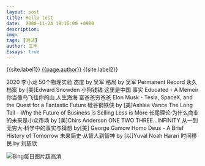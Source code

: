 ```yaml
---
layout: post
title: Hello test
date:  2000-11-24 18:16:00 +0900
description:
img: 
tags: [测试]
author: 三丰
Essays: true
---
```

{{site.label1}} <a href="/about">{{page.author}}</a> {{site.label2}}
    
2020
李小龙
50个物理实验
态度 by 吴军
格局 by 吴军
Permanent Record 永久档案 by [美]Edward Snowden
小狗钱钱
这里是中国
事实
Educated - A Memoir 你当像鸟飞往你的山
人生海海
富爸爸穷爸爸
Elon Musk - Tesla, SpaceX, and the Quest for a Fantastic Future 硅谷钢铁侠 by [美]Ashlee Vance
The Long Tail - Why the Future of Business is Selling Less is More 长尾理论·为什么商业的未来是小众市场 by [美]Chirs Anderson
ONE TWO THREE...INFINITY 从一到无穷大·科学中的事实与猜想 by[美] George Gamow
Homo Deus - A Brief History of Tomorrow 未来简史·从智人到智神 by [以]Yuval Noah Harari
时间移民 by 刘慈欣

<img src="https://api.dujin.org/bing/1920.php" alt="Bing每日图片超高清">

